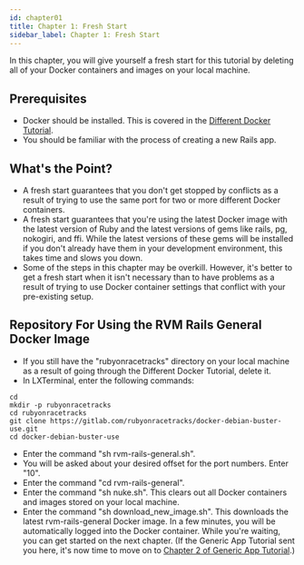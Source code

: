 ```yaml
---
id: chapter01
title: Chapter 1: Fresh Start
sidebar_label: Chapter 1: Fresh Start
---
```


In this chapter, you will give yourself a fresh start for this tutorial by deleting all of your Docker containers and images on your local machine.

## Prerequisites
* Docker should be installed.  This is covered in the [Different Docker Tutorial](https://www.differentdockertutorial.com/).
* You should be familiar with the process of creating a new Rails app.

## What's the Point?
* A fresh start guarantees that you don't get stopped by conflicts as a result of trying to use the same port for two or more different Docker containers.
* A fresh start guarantees that you're using the latest Docker image with the latest version of Ruby and the latest versions of gems like rails, pg, nokogiri, and ffi.  While the latest versions of these gems will be installed if you don't already have them in your development environment, this takes time and slows you down.
* Some of the steps in this chapter may be overkill.  However, it's better to get a fresh start when it isn't necessary than to have problems as a result of trying to use Docker container settings that conflict with your pre-existing setup.

## Repository For Using the RVM Rails General Docker Image
* If you still have the "rubyonracetracks" directory on your local machine as a result of going through the Different Docker Tutorial, delete it.
* In LXTerminal, enter the following commands:
```
cd
mkdir -p rubyonracetracks
cd rubyonracetracks
git clone https://gitlab.com/rubyonracetracks/docker-debian-buster-use.git
cd docker-debian-buster-use
```
* Enter the command "sh rvm-rails-general.sh".
* You will be asked about your desired offset for the port numbers. Enter "10".
* Enter the command "cd rvm-rails-general".
* Enter the command "sh nuke.sh".  This clears out all Docker containers and images stored on your local machine.
* Enter the command "sh download_new_image.sh".  This downloads the latest rvm-rails-general Docker image.  In a few minutes, you will be automatically logged into the Docker container.  While you're waiting, you can get started on the next chapter.  (If the Generic App Tutorial sent you here, it's now time to move on to [Chapter 2 of Generic App Tutorial](https://www.genericapp.net/docs/chapter02).)

